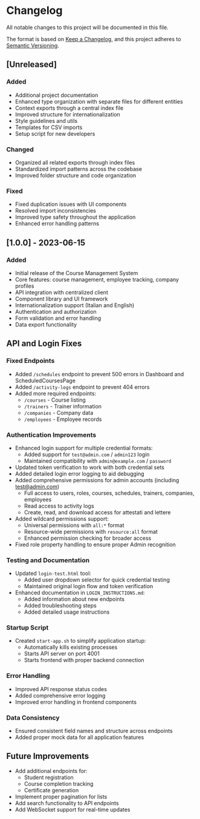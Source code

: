 # Changelog

All notable changes to this project will be documented in this file.

The format is based on [Keep a Changelog](https://keepachangelog.com/en/1.0.0/),
and this project adheres to [Semantic Versioning](https://semver.org/spec/v2.0.0.html).

## [Unreleased]

### Added
- Additional project documentation 
- Enhanced type organization with separate files for different entities
- Context exports through a central index file
- Improved structure for internationalization
- Style guidelines and utils
- Templates for CSV imports
- Setup script for new developers

### Changed
- Organized all related exports through index files
- Standardized import patterns across the codebase
- Improved folder structure and code organization

### Fixed
- Fixed duplication issues with UI components
- Resolved import inconsistencies
- Improved type safety throughout the application
- Enhanced error handling patterns

## [1.0.0] - 2023-06-15

### Added
- Initial release of the Course Management System
- Core features: course management, employee tracking, company profiles
- API integration with centralized client
- Component library and UI framework
- Internationalization support (Italian and English)
- Authentication and authorization
- Form validation and error handling
- Data export functionality 

## API and Login Fixes

### Fixed Endpoints
- Added `/schedules` endpoint to prevent 500 errors in Dashboard and ScheduledCoursesPage
- Added `/activity-logs` endpoint to prevent 404 errors
- Added more required endpoints:
  - `/courses` - Course listing 
  - `/trainers` - Trainer information
  - `/companies` - Company data
  - `/employees` - Employee records

### Authentication Improvements
- Enhanced login support for multiple credential formats:
  - Added support for `test@admin.com` / `admin123` login
  - Maintained compatibility with `admin@example.com` / `password`
- Updated token verification to work with both credential sets
- Added detailed login error logging to aid debugging
- Added comprehensive permissions for admin accounts (including test@admin.com)
  - Full access to users, roles, courses, schedules, trainers, companies, employees
  - Read access to activity logs
  - Create, read, and download access for attestati and lettere
- Added wildcard permissions support:
  - Universal permissions with `all:*` format
  - Resource-wide permissions with `resource:all` format
  - Enhanced permission checking for broader access
- Fixed role property handling to ensure proper Admin recognition

### Testing and Documentation
- Updated `login-test.html` tool:
  - Added user dropdown selector for quick credential testing
  - Maintained original login flow and token verification
- Enhanced documentation in `LOGIN_INSTRUCTIONS.md`:
  - Added information about new endpoints
  - Added troubleshooting steps
  - Added detailed usage instructions

### Startup Script
- Created `start-app.sh` to simplify application startup:
  - Automatically kills existing processes
  - Starts API server on port 4001
  - Starts frontend with proper backend connection

### Error Handling
- Improved API response status codes
- Added comprehensive error logging
- Improved error handling in frontend components

### Data Consistency
- Ensured consistent field names and structure across endpoints
- Added proper mock data for all application features

## Future Improvements
- Add additional endpoints for:
  - Student registration
  - Course completion tracking
  - Certificate generation
- Implement proper pagination for lists
- Add search functionality to API endpoints
- Add WebSocket support for real-time updates